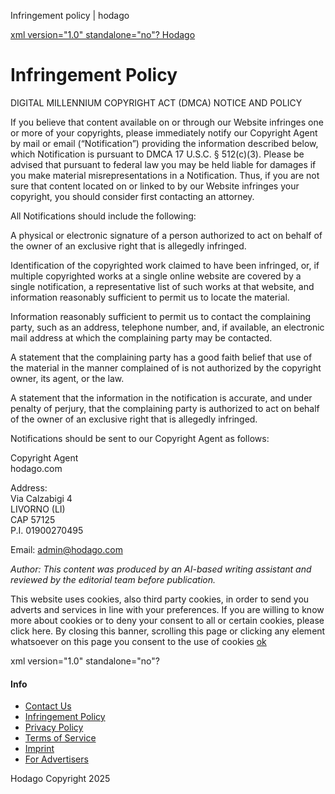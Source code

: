 Infringement policy | hodago 


[xml version="1.0" standalone="no"?
Hodago](/)

Infringement Policy
===================

DIGITAL MILLENNIUM COPYRIGHT ACT (DMCA) NOTICE AND POLICY

If you believe that content available on or through our Website infringes one or more of your copyrights, please immediately notify our Copyright Agent by mail or email (“Notification”) providing the information described below, which Notification is pursuant to DMCA 17 U.S.C. § 512(c)(3). Please be advised that pursuant to federal law you may be held liable for damages if you make material misrepresentations in a Notification. Thus, if you are not sure that content located on or linked to by our Website infringes your copyright, you should consider first contacting an attorney.

All Notifications should include the following:

A physical or electronic signature of a person authorized to act on behalf of the owner of an exclusive right that is allegedly infringed.

Identification of the copyrighted work claimed to have been infringed, or, if multiple copyrighted works at a single online website are covered by a single notification, a representative list of such works at that website, and information reasonably sufficient to permit us to locate the material.

Information reasonably sufficient to permit us to contact the complaining party, such as an address, telephone number, and, if available, an electronic mail address at which the complaining party may be contacted.

A statement that the complaining party has a good faith belief that use of the material in the manner complained of is not authorized by the copyright owner, its agent, or the law.

A statement that the information in the notification is accurate, and under penalty of perjury, that the complaining party is authorized to act on behalf of the owner of an exclusive right that is allegedly infringed.

Notifications should be sent to our Copyright Agent as follows:

Copyright Agent  
hodago.com

Address:  
Via Calzabigi 4  
LIVORNO (LI)  
CAP 57125  
P.I. 01900270495

Email: admin@hodago.com

  
*Author: This content was produced by an AI-based writing assistant and reviewed by the editorial team before publication.*

This website uses cookies, also third party cookies, in order to send you adverts and services in line with your preferences. If you are willing to know more about cookies or to deny your consent to all or certain cookies, please click here. By closing this banner, scrolling this page or clicking any element whatsoever on this page you consent to the use of cookies [ok](javascript:)

xml version="1.0" standalone="no"?

#### Info

* [Contact Us](/article/contact-us)
* [Infringement Policy](/article/infringement-policy)
* [Privacy Policy](/article/privacy-policy)
* [Terms of Service](/article/terms-of-service)
* [Imprint](/article/Imprint)
* [For Advertisers](/article/for-advertisers)

Hodago Copyright 2025